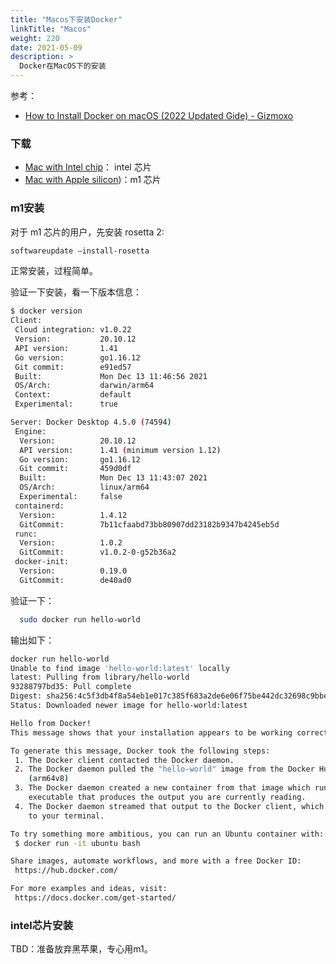 ```yaml
---
title: "Macos下安装Docker"
linkTitle: "Macos"
weight: 220
date: 2021-05-09
description: >
  Docker在MacOS下的安装
---
```


参考：

- [How to Install Docker on macOS (2022 Updated Gide) - Gizmoxo](https://gizmoxo.com/install-docker-macos/)


### 下载

- [Mac with Intel chip](https://desktop.docker.com/mac/main/amd64/Docker.dmg?utm_source=docker&utm_medium=webreferral&utm_campaign=docs-driven-download-mac-amd64)： intel 芯片
- [Mac with Apple silicon](https://desktop.docker.com/mac/main/arm64/Docker.dmg?utm_source=docker&utm_medium=webreferral&utm_campaign=docs-driven-download-mac-arm64))：m1 芯片

### m1安装

对于 m1 芯片的用户，先安装 rosetta 2:

```bash
softwareupdate –install-rosetta
```

正常安装，过程简单。

验证一下安装，看一下版本信息：

```bash
$ docker version                                     
Client:
 Cloud integration: v1.0.22
 Version:           20.10.12
 API version:       1.41
 Go version:        go1.16.12
 Git commit:        e91ed57
 Built:             Mon Dec 13 11:46:56 2021
 OS/Arch:           darwin/arm64
 Context:           default
 Experimental:      true

Server: Docker Desktop 4.5.0 (74594)
 Engine:
  Version:          20.10.12
  API version:      1.41 (minimum version 1.12)
  Go version:       go1.16.12
  Git commit:       459d0df
  Built:            Mon Dec 13 11:43:07 2021
  OS/Arch:          linux/arm64
  Experimental:     false
 containerd:
  Version:          1.4.12
  GitCommit:        7b11cfaabd73bb80907dd23182b9347b4245eb5d
 runc:
  Version:          1.0.2
  GitCommit:        v1.0.2-0-g52b36a2
 docker-init:
  Version:          0.19.0
  GitCommit:        de40ad0
```

验证一下：

```bash
  sudo docker run hello-world
```

输出如下：

```bash
docker run hello-world 
Unable to find image 'hello-world:latest' locally
latest: Pulling from library/hello-world
93288797bd35: Pull complete 
Digest: sha256:4c5f3db4f8a54eb1e017c385f683a2de6e06f75be442dc32698c9bbe6c861edd
Status: Downloaded newer image for hello-world:latest

Hello from Docker!
This message shows that your installation appears to be working correctly.

To generate this message, Docker took the following steps:
 1. The Docker client contacted the Docker daemon.
 2. The Docker daemon pulled the "hello-world" image from the Docker Hub.
    (arm64v8)
 3. The Docker daemon created a new container from that image which runs the
    executable that produces the output you are currently reading.
 4. The Docker daemon streamed that output to the Docker client, which sent it
    to your terminal.

To try something more ambitious, you can run an Ubuntu container with:
 $ docker run -it ubuntu bash

Share images, automate workflows, and more with a free Docker ID:
 https://hub.docker.com/

For more examples and ideas, visit:
 https://docs.docker.com/get-started/
```

### intel芯片安装

TBD：准备放弃黑苹果，专心用m1。
